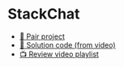 # StackChat

- [🤝 Pair project](https://learn.fullstackacademy.com/workshop/5abcd72d09db4300049d2ccc/landing)
- [👾 Solution code (from video)](PairProject.StackChat)
- [📺 Review video playlist](https://www.youtube.com/playlist?list=PLx0iOsdUOUmk_yzrwLejLCOBaC5kkRsIm)
